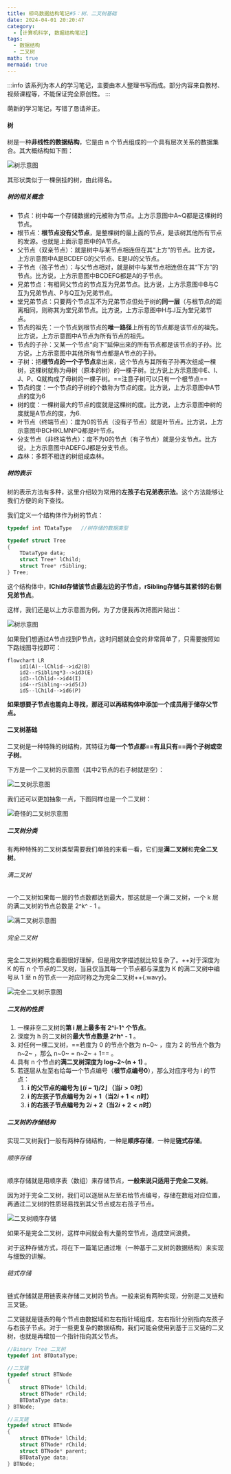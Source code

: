 ```yaml
---
title: 椋鸟数据结构笔记#5：树、二叉树基础
date: 2024-04-01 20:20:47
category:
  - [计算机科学, 数据结构笔记]
tags:
  - 数据结构
  - 二叉树
math: true
mermaid: true
---
```


:::info
该系列为本人的学习笔记，主要由本人整理书写而成。部分内容来自教材、视频课程等，不能保证完全原创性。
:::

萌新的学习笔记，写错了恳请斧正。

#### 树

树是一种**非线性的数据结构**，它是由 n 个节点组成的一个具有层次关系的数据集合。其大概结构如下图：

![树示意图](1.png "树示意图")

其形状类似于一棵倒挂的树，由此得名。

##### 树的相关概念

+ 节点：树中每一个存储数据的元被称为节点。上方示意图中A~Q都是这棵树的节点。
+ 根节点：**根节点没有父节点**，是整棵树的最上面的节点，是该树其他所有节点的发源。也就是上面示意图中的A节点。
+ 父节点（双亲节点）：就是树中与某节点相连但在其“上方”的节点。比方说，上方示意图中A是BCDEFG的父节点、E是IJ的父节点。
+ 子节点（孩子节点）：与父节点相对，就是树中与某节点相连但在其“下方”的节点。比方说，上方示意图中BCDEFG都是A的子节点。
+ 兄弟节点：有相同父节点的节点互为兄弟节点。比方说，上方示意图中B与C互为兄弟节点、P与Q互为兄弟节点。
+ 堂兄弟节点：只要两个节点互不为兄弟节点但处于树的**同一层**（与根节点的距离相同，则称其为堂兄弟节点。比方说，上方示意图中H与J互为堂兄弟节点。
+ 节点的祖先：一个节点到根节点的**唯一路径**上所有的节点都是该节点的祖先。比方说，上方示意图中A节点为所有节点的祖先。
+ 节点的子孙：又某一个节点“向下”延伸出来的所有节点都是该节点的子孙。比方说，上方示意图中其他所有节点都是A节点的子孙。
+ 子树：把**根节点的一个子节点**拿出来，这个节点与其所有子孙再次组成一棵树，这棵树就称为母树（原本的树）的一棵子树。比方说上方示意图中E、I、J、P、Q就构成了母树的一棵子树。==注意子树可以只有一个根节点==
+ 节点的度：一个节点的子树的个数称为节点的度。比方说，上方示意图中A节点的度为6
+ 树的度：一棵树最大的节点的度就是这棵树的度。比方说，上方示意图中树的度就是A节点的度，为6.
+ 叶节点（终端节点）：度为0的节点（没有子节点）就是叶节点。比方说，上方示意图中BCHIKLMNPQ都是叶节点。
+ 分支节点（非终端节点）：度不为0的节点（有子节点）就是分支节点。比方说，上方示意图中ADEFGJ都是分支节点。
+ 森林：多颗不相连的树组成森林。

##### 树的表示

树的表示方法有多种，这里介绍较为常用的**左孩子右兄弟表示法**。这个方法能够让我们方便的向下查找。

我们定义一个结构体作为树的节点：

```c
typedef int TDataType	//树存储的数据类型

typedef struct Tree
{
	TDataType data;
    struct Tree* lChild;
    struct Tree* rSibling;
} Tree;
```

这个结构体中，**lChild存储该节点最左边的子节点，rSibling存储与其紧邻的右侧兄弟节点**。

这样，我们还是以上方示意图为例，为了方便我再次把图片贴出：

![树示意图](1.png "树示意图")

如果我们想通过A节点找到P节点，这时问题就会变的非常简单了，只需要按照如下路线图寻找即可：

```mermaid
flowchart LR
	id1(A)--lChlid-->id2(B)
	id2--rSibling*3-->id3(E)
	id3--lChlid-->id4(I)
	id4--rSibling-->id5(J)
	id5--lChild-->id6(P)
```

**如果想要子节点也能向上寻找，那还可以再结构体中添加一个成员用于储存父节点。**

#### 二叉树基础

二叉树是一种特殊的树结构，其特征为**每一个节点都==有且只有==两个子树或空子树**。

下方是一个二叉树的示意图（其中2节点的右子树就是空）：

![二叉树示意图](2.png "二叉树示意图")

我们还可以更加抽象一点，下图同样也是一个二叉树：

![奇怪的二叉树示意图](3.png "奇怪的二叉树示意图")

##### 二叉树分类

有两种特殊的二叉树类型需要我们单独的来看一看，它们是**满二叉树**和**完全二叉树**。

###### 满二叉树

一个二叉树如果每一层的节点数都达到最大，那这就是一个满二叉树，一个 k 层的满二叉树的节点总数是 2^k^ - 1 。

![满二叉树示意图](4.png "满二叉树示意图")

###### 完全二叉树

完全二叉树的概念看图很好理解，但是用文字描述就比较复杂了。++对于深度为 K 的有 n 个节点的二叉树，当且仅当其每一个节点都与深度为 K 的满二叉树中编号从 1 至 n 的节点一一对应时称之为完全二叉树++{.wavy}。

![完全二叉树示意图](5.png "完全二叉树示意图")

##### 二叉树的性质

1. 一棵非空二叉树的**第 i 层上最多有 2^i-1^ 个节点**。
2. 深度为 h 的二叉树的**最大节点数是 2^h^ - 1** 。
3. 对任何一棵二叉树，==若度为 0 的节点个数为 n~0~ ，度为 2 的节点个数为 n~2~ ，那么 n~0~ =  n~2~ + 1== 。
4. 具有 n 个节点的**满二叉树深度为 log~2~(n + 1)** 。
5. 若逐层从左至右给每一个节点编号（**根节点编号0**），那么对应序号为 i 的节点：
   1. **i 的父节点的编号为 $\lfloor (i-1)/2 \rfloor$ （当$i>0$时）**
   2. **i 的左孩子节点编号为 $2i+1$（当$2i+1<n$时）**
   3. **i 的右孩子节点编号为 $2i+2$（当$2i+2<n$时）**

##### 二叉树的存储结构

实现二叉树我们一般有两种存储结构，一种是**顺序存储**，一种是**链式存储**。

###### 顺序存储

顺序存储就是用顺序表（数组）来存储节点，**一般来说只适用于完全二叉树**。

因为对于完全二叉树，我们可以逐层从左至右给节点编号，存储在数组对应位置，再通过二叉树的性质轻易找到其父节点或左右孩子节点。

![二叉树顺序存储](6.png "二叉树顺序存储")

如果不是完全二叉树，这样中间就会有大量的空节点，造成空间浪费。

对于这种存储方式，将在下一篇笔记通过堆（一种基于二叉树的数据结构）来实现与细致的讲解。

###### 链式存储

链式存储就是用链表来存储二叉树的节点。一般来说有两种实现，分别是二叉链和三叉链。

二叉链就是链表的每个节点由数据域和左右指针域组成，左右指针分别指向左孩子与右孩子节点。对于一些更复杂的数据结构，我们可能会使用到基于三叉链的二叉树，也就是再增加一个指针指向其父节点。

```c
//Binary Tree 二叉树
typedef int BTDataType;
    
//二叉链
typedef struct BTNode
{
    struct BTNode* lChild;
    struct BTNode* rChild;
    BTDataType data;
} BTNode;

//三叉链
typedef struct BTNode
{
    struct BTNode* lChild;
    struct BTNode* rChild;
    struct BTNode* parent;
    BTDataType data;
} BTNode;
```







